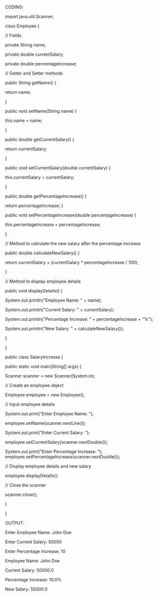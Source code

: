 CODING:

import java.util.Scanner;

class Employee {

// Fields

private String name;

private double currentSalary;

private double percentageIncrease;

// Getter and Setter methods

public String getName() {

return name;

}

public void setName(String name) {

this.name = name;

}

public double getCurrentSalary() {

return currentSalary;

}

public void setCurrentSalary(double currentSalary) {

this.currentSalary = currentSalary;

}

public double getPercentageIncrease() {

return percentageIncrease;
}

public void setPercentageIncrease(double percentageIncrease) {

this.percentageIncrease = percentageIncrease;

}

// Method to calculate the new salary after the percentage increase

public double calculateNewSalary() {

return currentSalary + (currentSalary * percentageIncrease / 100);

}

// Method to display employee details

public void displayDetails() {

System.out.println("Employee Name: " + name);

System.out.println("Current Salary: " + currentSalary);

System.out.println("Percentage Increase: " + percentageIncrease + "%");

System.out.println("New Salary: " + calculateNewSalary());

}

}

public class SalaryIncrease {

public static void main(String[] args) {

Scanner scanner = new Scanner(System.in);

// Create an employee object

Employee employee = new Employee();

// Input employee details

System.out.print("Enter Employee Name: ");

employee.setName(scanner.nextLine());

System.out.print("Enter Current Salary: ");

employee.setCurrentSalary(scanner.nextDouble());

System.out.print("Enter Percentage Increase: ");
employee.setPercentageIncrease(scanner.nextDouble());

// Display employee details and new salary

employee.displayDetails();

// Close the scanner

scanner.close();

}

}

OUTPUT:

Enter Employee Name: John Doe

Enter Current Salary: 50000

Enter Percentage Increase: 10

Employee Name: John Doe

Current Salary: 50000.0

Percentage Increase: 10.0%

New Salary: 55000.0
